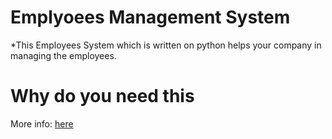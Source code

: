 # Emplyoees Management System
*This Employees System which is written on python helps your company in managing the employees. 
  
# Why do you need this
More info: [here](www.google.com)

